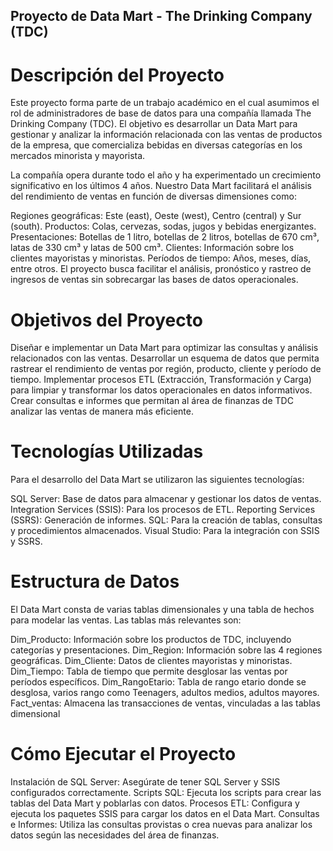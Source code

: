 ## Proyecto de Data Mart - The Drinking Company (TDC)
# Descripción del Proyecto
Este proyecto forma parte de un trabajo académico en el cual asumimos el rol de administradores de base de datos para una compañía llamada The Drinking Company (TDC). El objetivo es desarrollar un Data Mart para gestionar y analizar la información relacionada con las ventas de productos de la empresa, que comercializa bebidas en diversas categorías en los mercados minorista y mayorista.

La compañía opera durante todo el año y ha experimentado un crecimiento significativo en los últimos 4 años. Nuestro Data Mart facilitará el análisis del rendimiento de ventas en función de diversas dimensiones como:

Regiones geográficas: Este (east), Oeste (west), Centro (central) y Sur (south).
Productos: Colas, cervezas, sodas, jugos y bebidas energizantes.
Presentaciones: Botellas de 1 litro, botellas de 2 litros, botellas de 670 cm³, latas de 330 cm³ y latas de 500 cm³.
Clientes: Información sobre los clientes mayoristas y minoristas.
Períodos de tiempo: Años, meses, días, entre otros.
El proyecto busca facilitar el análisis, pronóstico y rastreo de ingresos de ventas sin sobrecargar las bases de datos operacionales.

# Objetivos del Proyecto
Diseñar e implementar un Data Mart para optimizar las consultas y análisis relacionados con las ventas.
Desarrollar un esquema de datos que permita rastrear el rendimiento de ventas por región, producto, cliente y período de tiempo.
Implementar procesos ETL (Extracción, Transformación y Carga) para limpiar y transformar los datos operacionales en datos informativos.
Crear consultas e informes que permitan al área de finanzas de TDC analizar las ventas de manera más eficiente.
# Tecnologías Utilizadas
Para el desarrollo del Data Mart se utilizaron las siguientes tecnologías:

SQL Server: Base de datos para almacenar y gestionar los datos de ventas.
Integration Services (SSIS): Para los procesos de ETL.
Reporting Services (SSRS): Generación de informes.
SQL: Para la creación de tablas, consultas y procedimientos almacenados.
Visual Studio: Para la integración con SSIS y SSRS.
# Estructura de Datos
El Data Mart consta de varias tablas dimensionales y una tabla de hechos para modelar las ventas. Las tablas más relevantes son:

Dim_Producto: Información sobre los productos de TDC, incluyendo categorías y presentaciones.
Dim_Region: Información sobre las 4 regiones geográficas.
Dim_Cliente: Datos de clientes mayoristas y minoristas.
Dim_Tiempo: Tabla de tiempo que permite desglosar las ventas por períodos específicos.
Dim_RangoEtario: Tabla de rango etario donde se desglosa, varios rango como Teenagers, adultos medios, adultos mayores.
Fact_ventas: Almacena las transacciones de ventas, vinculadas a las tablas dimensional

# Cómo Ejecutar el Proyecto
Instalación de SQL Server: Asegúrate de tener SQL Server y SSIS configurados correctamente.
Scripts SQL: Ejecuta los scripts para crear las tablas del Data Mart y poblarlas con datos.
Procesos ETL: Configura y ejecuta los paquetes SSIS para cargar los datos en el Data Mart.
Consultas e Informes: Utiliza las consultas provistas o crea nuevas para analizar los datos según las necesidades del área de finanzas.
